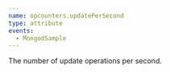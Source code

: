 ```yaml
---
name: opcounters.updatePerSecond
type: attribute
events:
  - MongodSample
---
```


The number of update operations per second.
